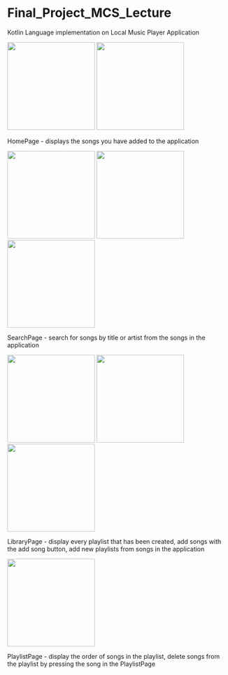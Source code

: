 # Final_Project_MCS_Lecture
Kotlin Language implementation on Local Music Player Application

<img src="https://github.com/user-attachments/assets/d8e91811-0b2c-4953-8bd7-f3aa3b2ad724" width="200" />
<img src="https://github.com/user-attachments/assets/d8e91811-0b2c-4953-8bd7-f3aa3b2ad724" width="200" />

HomePage - displays the songs you have added to the application

<img src="https://github.com/user-attachments/assets/337da5e8-1f1c-4d88-a480-b506a00d4341" width="200" />
<img src="https://github.com/user-attachments/assets/6e225020-3b7e-4611-9285-046706dd208c" width="200" />
<img src="https://github.com/user-attachments/assets/bd13111f-9f62-428e-ac01-8e1d18af44a8" width="200" />

SearchPage - search for songs by title or artist from the songs in the application

<img src="https://github.com/user-attachments/assets/a6b2cb98-1c8b-400e-828f-eb1596ec6245" width="200" />
<img src="https://github.com/user-attachments/assets/b9ec030c-9942-4620-8a70-b473cbdf46b4" width="200" />
<img src="https://github.com/user-attachments/assets/0396ce82-9c9a-47fc-9331-e0aa3286b61b" width="200" />

LibraryPage - display every playlist that has been created, add songs with the add song button, add new playlists from songs in the application

<img src="https://github.com/user-attachments/assets/c0678842-55b9-416d-b57a-141c2396af65" width="200" />

PlaylistPage - display the order of songs in the playlist, delete songs from the playlist by pressing the song in the PlaylistPage
